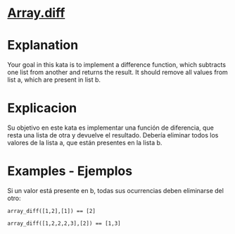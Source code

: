 # [Array.diff](https://www.codewars.com/kata/523f5d21c841566fde000009)

# Explanation
Your goal in this kata is to implement a difference function, which subtracts one list from another and returns the result.
It should remove all values from list a, which are present in list b.

# Explicacion
Su objetivo en este kata es implementar una función de diferencia, que resta una lista de otra y devuelve el resultado.
Debería eliminar todos los valores de la lista a, que están presentes en la lista b.

# Examples - Ejemplos
Si un valor está presente en b, todas sus ocurrencias deben eliminarse del otro:

`array_diff([1,2],[1]) == [2]`

`array_diff([1,2,2,2,3],[2]) == [1,3]`
